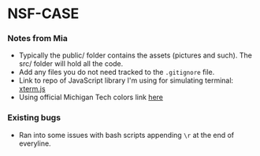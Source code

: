 # NSF-CASE

### Notes from Mia
* Typically the public/ folder contains the assets (pictures and such). The src/ folder will hold all the code.
* Add any files you do not need tracked to the `.gitignore` file. 
* Link to repo of JavaScript library I'm using for simulating terminal: [xterm.js](https://github.com/xtermjs/xterm.js)
* Using official Michigan Tech colors link [here](https://www.mtu.edu/umc/resources/brand/#palette)

### Existing bugs
* Ran into some issues with bash scripts appending `\r` at the end of everyline.